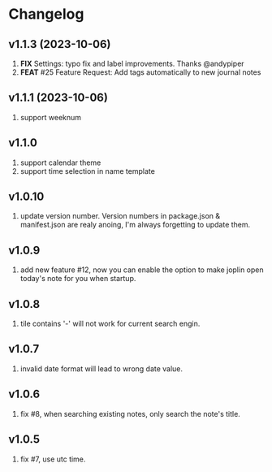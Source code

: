 # Changelog

## v1.1.3 (2023-10-06)
1. **FIX** Settings: typo fix and label improvements. Thanks @andypiper
2. **FEAT** #25 Feature Request: Add tags automatically to new journal notes

## v1.1.1 (2023-10-06)

1. support weeknum


## v1.1.0

1. support calendar theme
2. support time selection in name template

## v1.0.10

1. update version number. Version numbers in package.json & manifest.json are realy anoing, I'm always forgetting to update them.

## v1.0.9

1. add new feature #12, now you can enable the option to make joplin open today's note for you when startup.

## v1.0.8

1. tile contains '-' will not work for current search engin.

## v1.0.7

1. invalid date format will lead to wrong date value.

## v1.0.6

1. fix #8, when searching existing notes, only search the note's title.

## v1.0.5

1. fix #7, use utc time.
